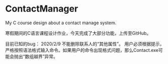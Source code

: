 # ContactManager

My C course design about a contact manage system.

寒假期间的C语言课程设计作业，今天完成了大部分功能，上传至GitHub。

目前已知的bug：
2020/2/9
不能删除联系人的“其他属性”。
用户必须根据提示，严格按照语法格式输入命令。如果用户的命令出现格式问题，那么Contact.exe可能会抛出“数组越界”异常。
